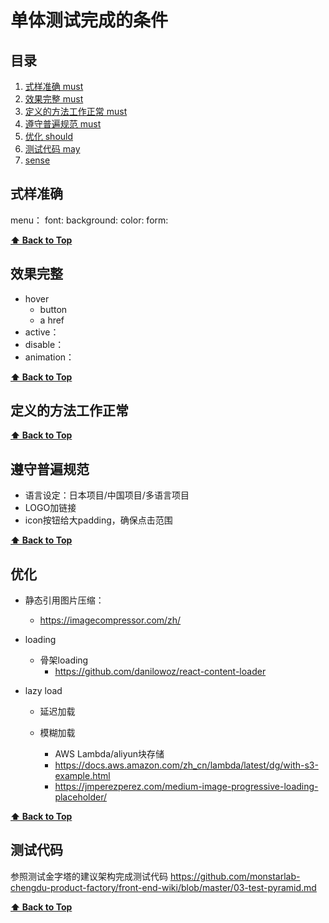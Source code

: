 # 单体测试完成的条件
<a name="table-of-contents"></a>
## 目录

  1. [式样准确 must](#style)
  1. [效果完整 must](#effect)
  1. [定义的方法工作正常 must](#function)
  1. [遵守普遍规范 must](#function)
  1. [优化 should](#destructuring)
  1. [测试代码 may](#autoTest)
  1. [sense](#sense)



<a name="style"></a>
## 式样准确
 
menu：
font:
background:
color:
form:

**[⬆ Back to Top](#table-of-contents)**



<a name="effect"></a>
## 效果完整
+ hover
    + button 
    + a href
+ active：
+ disable：
+ animation：

**[⬆ Back to Top](#table-of-contents)**



<a name="function"></a>
## 定义的方法工作正常

**[⬆ Back to Top](#table-of-contents)**

<a name="types"></a>
## 遵守普遍规范

+ 语言设定：日本项目/中国项目/多语言项目
+ LOGO加链接
+ icon按钮给大padding，确保点击范围

**[⬆ Back to Top](#table-of-contents)**



<a name="types"></a>
## 优化

+ 静态引用图片压缩：
  +  https://imagecompressor.com/zh/
+ loading
  + 骨架loading
    + https://github.com/danilowoz/react-content-loader
    
    
+ lazy load 
  + 延迟加载
    
      
  + 模糊加载
    + AWS Lambda/aliyun块存储
    + https://docs.aws.amazon.com/zh_cn/lambda/latest/dg/with-s3-example.html
    + https://jmperezperez.com/medium-image-progressive-loading-placeholder/

**[⬆ Back to Top](#table-of-contents)**



<a name="autoTest"></a>
## 测试代码

参照测试金字塔的建议架构完成测试代码
https://github.com/monstarlab-chengdu-product-factory/front-end-wiki/blob/master/03-test-pyramid.md

**[⬆ Back to Top](#table-of-contents)**
